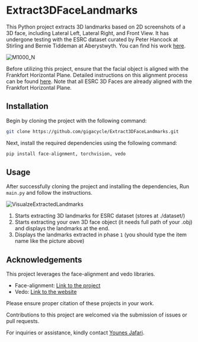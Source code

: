 # Extract3DFaceLandmarks

This Python project extracts 3D landmarks based on 2D screenshots of a 3D face, including Lateral Left, Lateral Right, and Front View. It has undergone testing with the ESRC dataset curated by Peter Hancock at Stirling and Bernie Tiddeman at Aberystwyth. You can find his work [here](https://pics.stir.ac.uk/ESRC/index.htm).

![M1000_N](https://github.com/gigacycle/Extract3DFaceLandmarks/assets/2722068/c4671286-393b-4a74-91ad-720554ffb7b2)

Before utilizing this project, ensure that the facial object is aligned with the Frankfort Horizontal Plane. Detailed instructions on this alignment process can be found [here](https://www.otoscape.com/eponyms/frankfort-horizontal-plane.html). Note that all ESRC 3D Faces are already aligned with the Frankfort Horizontal Plane.

## Installation

Begin by cloning the project with the following command:

```bash
git clone https://github.com/gigacycle/Extract3DFaceLandmarks.git
```

Next, install the required dependencies using the following command:

```bash
pip install face-alignment, torchvision, vedo
```

## Usage

After successfully cloning the project and installing the dependencies, Run `main.py` and follow the instructions.

![VisualzeExtractedLandmarks](https://github.com/gigacycle/Extract3DFaceLandmarks/assets/2722068/73ac0941-3b76-404a-adb1-e481b7ce8d60)

1. Starts extracting 3D landmarks for ESRC dataset (stores at ./dataset/)
2. Starts extracting your own 3D face object (it needs full path of your .obj) and displays the landmarks at the end.
3. Displays the landmarks extracted in phase `1` (you should type the item name like the picture above)

## Acknowledgements

This project leverages the face-alignment and vedo libraries. 

- Face-alignment: [Link to the project](https://github.com/1adrianb/face-alignment)
- Vedo: [Link to the website](https://vedo.embl.es/)

Please ensure proper citation of these projects in your work.

Contributions to this project are welcomed via the submission of issues or pull requests.

For inquiries or assistance, kindly contact [Younes Jafari](gigacycle@gmail.com).
